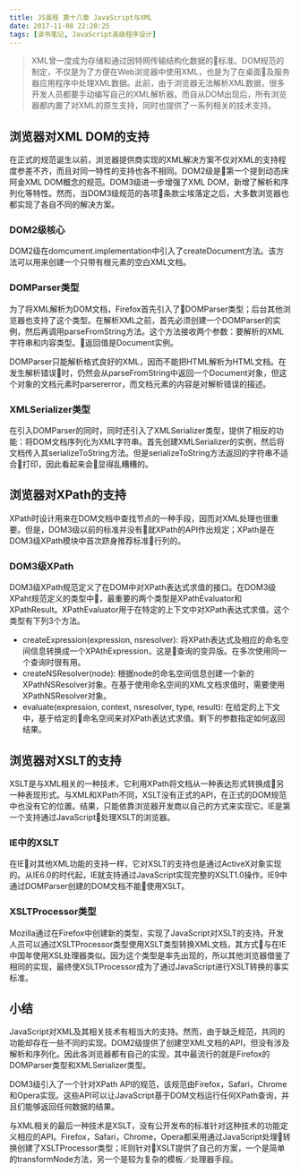 ```yaml
---
title: JS高程 第十八章 JavaScript与XML
date: 2017-11-08 22:20:25
tags: [读书笔记, JavaScript高级程序设计]
---
```

> XML曾一度成为存储和通过因特网传输结构化数据的标准。DOM规范的制定，不仅是为了方便在Web浏览器中使用XML，也是为了在桌面及服务器应用程序中处理XML数据。此前，由于浏览器无法解析XML数据，很多开发人员都要手动编写自己的XML解析器。而自从DOM出现后，所有浏览器都内置了对XML的原生支持，同时也提供了一系列相关的技术支持。
<!--more-->

## 浏览器对XML DOM的支持

在正式的规范诞生以前，浏览器提供商实现的XML解决方案不仅对XML的支持程度参差不齐，而且对同一特性的支持也各不相同。DOM2级是第一个提到动态床阿金XML DOM概念的规范。DOM3级进一步增强了XML DOM，新增了解析和序列化等特性。然而，当DOM3级规范的各项条款尘埃落定之后，大多数浏览器也都实现了各自不同的解决方案。

### DOM2级核心

DOM2级在domcument.implementation中引入了createDocument方法。该方法可以用来创建一个只带有根元素的空白XML文档。

### DOMParser类型

为了将XML解析为DOM文档，Firefox首先引入了DOMParser类型；后台其他浏览器也支持了这个类型。在解析XML之前，首先必须创建一个DOMParser的实例，然后再调用parseFromString方法。这个方法接收两个参数：要解析的XML字符串和内容类型。返回值是Document实例。

DOMParser只能解析格式良好的XML，因而不能把HTML解析为HTML文档。在发生解析错误时，仍然会从parseFromString中返回一个Document对象，但这个对象的文档元素时parsererror，而文档元素的内容是对解析错误的描述。

### XMLSerializer类型

在引入DOMParser的同时，同时还引入了XMLSerializer类型，提供了相反的功能：将DOM文档序列化为XML字符串。首先创建XMLSerializer的实例，然后将文档传入其serializeToString方法。但是serializeToString方法返回的字符串不适合打印，因此看起来会显得乱糟糟的。

## 浏览器对XPath的支持

XPath时设计用来在DOM文档中查找节点的一种手段，因而对XML处理也很重要。但是，DOM3级以前的标准并没有就XPath的API作出规定；XPath是在DOM3级XPath模块中首次跻身推荐标准行列的。

### DOM3级XPath

DOM3级XPath规范定义了在DOM中对XPath表达式求值的接口。在DOM3级XPaht规范定义的类型中，最重要的两个类型是XPathEvaluator和XPathResult。XPathEvaluator用于在特定的上下文中对XPath表达式求值。这个类型有下列3个方法。

- createExpression(expression, nsresolver): 将XPath表达式及相应的命名空间信息转换成一个XPAthExpression，这是查询的变异版。在多次使用同一个查询时很有用。
- createNSResolver(node): 根据node的命名空间信息创建一个新的XPathNSResolver对象。在基于使用命名空间的XML文档求值时，需要使用XPathNSResolver对象。
- evaluate(expression, context, nsresolver, type, result): 在给定的上下文中，基于给定的命名空间来对XPath表达式求值。剩下的参数指定如何返回结果。

## 浏览器对XSLT的支持

XSLT是与XML相关的一种技术，它利用XPath将文档从一种表达形式转换成另一种表现形式。与XML和XPath不同，XSLT没有正式的API，在正式的DOM规范中也没有它的位置。结果，只能依靠浏览器开发商以自己的方式来实现它。IE是第一个支持通过JavaScript处理XSLT的浏览器。

### IE中的XSLT

在IE对其他XML功能的支持一样，它对XSLT的支持也是通过ActiveX对象实现的。从IE6.0的时代起，IE就支持通过JavaScript实现完整的XSLT1.0操作。IE9中通过DOMParser创建的DOM文档不能使用XSLT。

### XSLTProcessor类型

Mozilla通过在Firefox中创建新的类型，实现了JavaScript对XSLT的支持。开发人员可以通过XSLTProcessor类型使用XSLT类型转换XML文档，其方式与在IE中国年使用XSL处理器类似。因为这个类型是率先出现的，所以其他浏览器借鉴了相同的实现，最终使XSLTProcessor成为了通过JavaScript进行XSLT转换的事实标准。

## 小结

JavaScript对XML及其相关技术有相当大的支持。然而，由于缺乏规范，共同的功能却存在一些不同的实现。DOM2级提供了创建空XML文档的API，但没有涉及解析和序列化。因此各浏览器都有自己的实现，其中最流行的就是Firefox的DOMParser类型和XMLSerializer类型。

DOM3级引入了一个针对XPath API的规范，该规范由Firefox，Safari，Chrome和Opera实现。这些API可以让JavaScript基于DOM文档运行任何XPath查询，并且们能够返回任何数据的结果。

与XML相关的最后一种技术是XSLT，没有公开发布的标准针对这种技术的功能定义相应的API。Firefox，Safari，Chrome，Opera都采用通过JavaScript处理转换创建了XSLTProcessor类型；IE则针对XSLT提供了自己的方案，一个是简单的transformNode方法，另一个是较为复杂的模板／处理器手段。